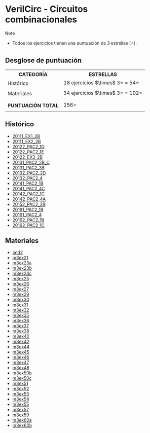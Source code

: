# VerilCirc - Circuitos combinacionales

>[!NOTE]
>- Todos los ejercicios tienen una puntuación de 3 estrellas (⭐).

## Desglose de puntuación

<table>
	<tr>
		<th>CATEGORÍA</th>
		<th>ESTRELLAS</th>
	</tr>
	<tr>
		<td>Histórico</td>
		<td>18 ejercicios $\times$ 3⭐ = 54⭐</td>
	</tr>
	<tr>
		<td>Materiales</td>
		<td>34 ejercicios $\times$ 3⭐ = 102⭐</td>
	</tr>
	<tr>
		<td></td>
		<td></td>
	</tr>
	<tr>
		<td><strong>PUNTUACIÓN TOTAL</strong></td>
		<td>156⭐</td>
	</tr>
</table>

## Histórico

- [20111\_EX1\_2B](historico/README.md#20111_ex1_2b)
- [20111\_EX2\_2B](historico/README.md#20111_ex2_2b)
- [20122\_PAC2\_1D](historico/README.md#20122_pac2_1d)
- [20122\_PAC2\_1E](historico/README.md#20122_pac2_1e)
- [20122\_EX3\_2B](historico/README.md#20122_ex3_2b)
- [20131\_PAC2\_2B\_C](historico/README.md#20131_pac2_2b_c)
- [20131\_PAC2\_3B](historico/README.md#20131_pac2_3b)
- [20132\_PAC2\_2D](historico/README.md#20132_pac2_2d)
- [20132\_PAC2\_4](historico/README.md#20132_pac2_4)
- [20141\_PAC2\_1B](historico/README.md#20141_pac2_1b)
- [20141\_PAC2\_4C](historico/README.md#20141_pac2_4c)
- [20142\_PAC2\_1C](historico/README.md#20142_pac2_1c)
- [20142\_PAC2\_4A](historico/README.md#20142_pac2_4a)
- [20152\_PAC2\_2B](historico/README.md#20152_pac2_2b)
- [20161\_PAC2\_1B](historico/README.md#20161_pac2_1b)
- [20161\_PAC2\_4](historico/README.md#20161_pac2_4)
- [20162\_PAC2\_1B](historico/README.md#20162_pac2_1b)
- [20162\_PAC2\_1C](historico/README.md#20162_pac2_1c)

## Materiales

- [and2](materiales/README.md#and2)
- [m3ex21](materiales/README.md#m3ex21)
- [m3ex23a](materiales/README.md#m3ex23a)
- [m3ex23b](materiales/README.md#m3ex23b)
- [m3ex24c](materiales/README.md#m3ex24c)
- [m3ex25](materiales/README.md#m3ex25)
- [m3ex26](materiales/README.md#m3ex26)
- [m3ex27](materiales/README.md#m3ex27)
- [m3ex29](materiales/README.md#m3ex29)
- [m3ex30](materiales/README.md#m3ex30)
- [m3ex31](materiales/README.md#m3ex31)
- [m3ex32](materiales/README.md#m3ex32)
- [m3ex35](materiales/README.md#m3ex35)
- [m3ex36](materiales/README.md#m3ex36)
- [m3ex37](materiales/README.md#m3ex37)
- [m3ex38](materiales/README.md#m3ex38)
- [m3ex40](materiales/README.md#m3ex40)
- [m3ex42](materiales/README.md#m3ex42)
- [m3ex44](materiales/README.md#m3ex44)
- [m3ex45](materiales/README.md#m3ex45)
- [m3ex46](materiales/README.md#m3ex46)
- [m3ex47](materiales/README.md#m3ex47)
- [m3ex48](materiales/README.md#m3ex48)
- [m3ex50b](materiales/README.md#m3ex50b)
- [m3ex50c](materiales/README.md#m3ex50c)
- [m3ex51](materiales/README.md#m3ex51)
- [m3ex52](materiales/README.md#m3ex52)
- [m3ex53](materiales/README.md#m3ex53)
- [m3ex54](materiales/README.md#m3ex54)
- [m3ex55](materiales/README.md#m3ex55)
- [m3ex57](materiales/README.md#m3ex57)
- [m3ex59](materiales/README.md#m3ex59)
- [m3ex60a](materiales/README.md#m3ex60a)
- [m3ex60b](materiales/README.md#m3ex60b)